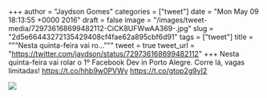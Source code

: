 
+++
author = "Jaydson Gomes"
categories = ["tweet"]
date = "Mon May 09 18:13:55 +0000 2016"
draft = false
image = "/images/tweet-media/729736168699482112-CiCK8UFWwAA369-.jpg"
slug = "2d5e66443272135429408cf4fae62a895cbf6d91"
tags = ["tweet"]
title = """Nesta quinta-feira vai ro..."""
tweet = true
tweet_url = "https://twitter.com/jaydson/status/729736168699482112"
+++
Nesta quinta-feira vai rolar o 1º Facebook Dev in Porto Alegre. Corre lá, vagas limitadas! https://t.co/hhb9w0PVWy https://t.co/gtop2g9vI2

![](/images/tweet-media/729736168699482112-CiCK8UFWwAA369-.jpg)